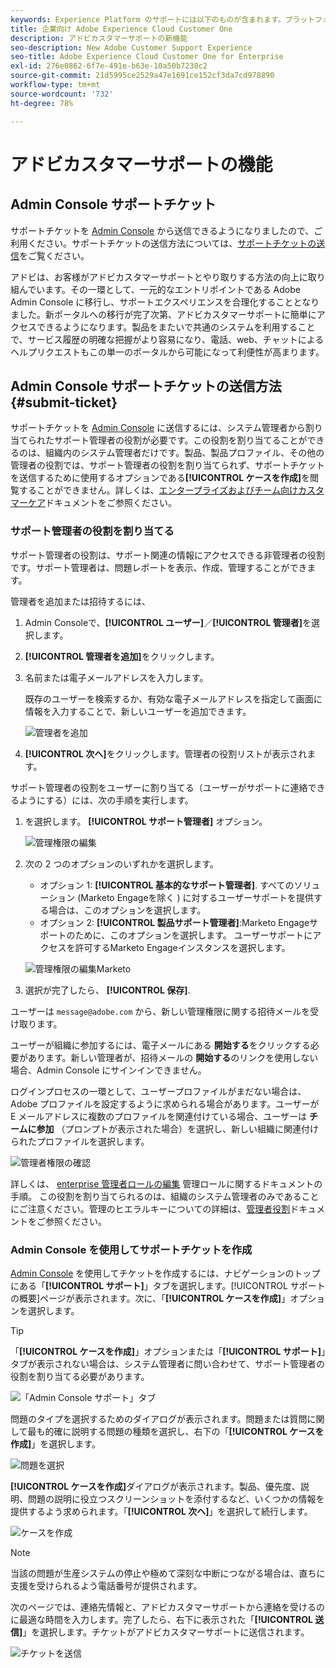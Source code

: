 ```yaml
---
keywords: Experience Platform のサポートには以下のものが含まれます。プラットフォームのサポート、インテリジェントサービスのサポート、カスタマー AI のサポート。アトリビューション AI のサポート、RTCDP のサポート、サポートチケットの送信、カスタマーサポート
title: 企業向け Adobe Experience Cloud Customer One
description: アドビカスタマーサポートの新機能
seo-description: New Adobe Customer Support Experience
seo-title: Adobe Experience Cloud Customer One for Enterprise
exl-id: 276e0862-6f7e-491e-b63e-10a50b7238c2
source-git-commit: 21d5995ce2529a47e1691ce152cf3da7cd978890
workflow-type: tm+mt
source-wordcount: '732'
ht-degree: 78%

---
```


# アドビカスタマーサポートの機能

## Admin Console サポートチケット

サポートチケットを [Admin Console](https://adminconsole.adobe.com/) から送信できるようになりましたので、ご利用ください。サポートチケットの送信方法については、[サポートチケットの送信](#submit-ticket)をご覧ください。

アドビは、お客様がアドビカスタマーサポートとやり取りする方法の向上に取り組んでいます。その一環として、一元的なエントリポイントである Adobe Admin Console に移行し、サポートエクスペリエンスを合理化することとなりました。新ポータルへの移行が完了次第、アドビカスタマーサポートに簡単にアクセスできるようになります。製品をまたいで共通のシステムを利用することで、サービス履歴の明確な把握がより容易になり、電話、web、チャットによるヘルプリクエストもこの単一のポータルから可能になって利便性が高まります。

## Admin Console サポートチケットの送信方法 {#submit-ticket}

サポートチケットを [Admin Console](https://adminconsole.adobe.com/) に送信するには、システム管理者から割り当てられたサポート管理者の役割が必要です。この役割を割り当てることができるのは、組織内のシステム管理者だけです。製品、製品プロファイル、その他の管理者の役割では、サポート管理者の役割を割り当てられず、サポートチケットを送信するために使用するオプションである&#x200B;**[!UICONTROL ケースを作成]**&#x200B;を閲覧することができません。詳しくは、[エンタープライズおよびチーム向けカスタマーケア](customer-care.md)ドキュメントをご参照ください。

### サポート管理者の役割を割り当てる

サポート管理者の役割は、サポート関連の情報にアクセスできる非管理者の役割です。サポート管理者は、問題レポートを表示、作成、管理することができます。

管理者を追加または招待するには、

1. Admin Consoleで、**[!UICONTROL ユーザー]**／**[!UICONTROL 管理者]**&#x200B;を選択します。
1. **[!UICONTROL 管理者を追加]**&#x200B;をクリックします。
1. 名前または電子メールアドレスを入力します。

   既存のユーザーを検索するか、有効な電子メールアドレスを指定して画面に情報を入力することで、新しいユーザーを追加できます。

   ![管理者を追加](assets/admin-console-add-admin.png)

1. **[!UICONTROL 次へ]**&#x200B;をクリックします。管理者の役割リストが表示されます。

サポート管理者の役割をユーザーに割り当てる（ユーザーがサポートに連絡できるようにする）には、次の手順を実行します。

1. を選択します。 **[!UICONTROL サポート管理者]** オプション。

   ![管理権限の編集](assets/edit-admin-rights.png)

1. 次の 2 つのオプションのいずれかを選択します。

   * オプション 1: **[!UICONTROL 基本的なサポート管理者]**. すべてのソリューション (Marketo Engageを除く ) に対するユーザーサポートを提供する場合は、このオプションを選択します。
   * オプション 2: **[!UICONTROL 製品サポート管理者]**:Marketo Engageサポートのために、このオプションを選択します。 ユーザーサポートにアクセスを許可するMarketo Engageインスタンスを選択します。

   ![管理権限の編集Marketo](assets/edit-admin-rights-advanced.png)

1. 選択が完了したら、 **[!UICONTROL 保存]**.

ユーザーは `message@adobe.com` から、新しい管理権限に関する招待メールを受け取ります。

ユーザーが組織に参加するには、電子メールにある **開始する**&#x200B;をクリックする必要があります。新しい管理者が、招待メールの **開始する**&#x200B;のリンクを使用しない場合、Admin Console にサインインできません。

ログインプロセスの一環として、ユーザープロファイルがまだない場合は、Adobe プロファイルを設定するように求められる場合があります。ユーザーが E メールアドレスに複数のプロファイルを関連付けている場合、ユーザーは **チームに参加** （プロンプトが表示された場合）を選択し、新しい組織に関連付けられたプロファイルを選択します。

![管理者権限の確認](assets/admin-rights-confirmation.png)

詳しくは、 [enterprise 管理者ロールの編集](admin-roles.md#add-enterprise-role) 管理ロールに関するドキュメントの手順。 この役割を割り当てられるのは、組織のシステム管理者のみであることにご注意ください。管理のヒエラルキーについての詳細は、[管理者役割](admin-roles.md)ドキュメントをご参照ください。

### Admin Console を使用してサポートチケットを作成

[Admin Console](https://adminconsole.adobe.com/) を使用してチケットを作成するには、ナビゲーションのトップにある「**[!UICONTROL サポート]**」タブを選択します。[!UICONTROL サポートの概要]ページが表示されます。次に、「**[!UICONTROL ケースを作成]**」オプションを選択します。

>[!TIP]
>
> 「**[!UICONTROL ケースを作成]**」オプションまたは「**[!UICONTROL サポート]**」タブが表示されない場合は、システム管理者に問い合わせて、サポート管理者の役割を割り当てる必要があります。

![「Admin Console サポート」タブ](./assets/Support.png)

問題のタイプを選択するためのダイアログが表示されます。問題または質問に関して最も的確に説明する問題の種類を選択し、右下の「**[!UICONTROL ケースを作成]**」を選択します。

![問題を選択](./assets/select-case-type.png)

**[!UICONTROL ケースを作成]**&#x200B;ダイアログが表示されます。製品、優先度、説明、問題の説明に役立つスクリーンショットを添付するなど、いくつかの情報を提供するよう求められます。「**[!UICONTROL 次へ]**」を選択して続行します。

![ケースを作成](./assets/create_case.png)

>[!NOTE]
>
> 当該の問題が生産システムの停止や極めて深刻な中断につながる場合は、直ちに支援を受けられるよう電話番号が提供されます。

次のページでは、連絡先情報と、アドビカスタマーサポートから連絡を受けるのに最適な時間を入力します。完了したら、右下に表示された「**[!UICONTROL 送信]**」を選択します。チケットがアドビカスタマーサポートに送信されます。

![チケットを送信](./assets/submit_case.png)

<!--

## What About the Legacy Systems?

New Tickets/Cases will no longer be able to be submitted in legacy systems as of May 11th.  The [Admin Console](https://adminconsole.adobe.com/) will be used to submit new tickets/cases.

### Existing Tickets/Cases

* Between May 11th and May 20th the legacy systems will remain available to work existing tickets/cases to completion.
* Beginning May 20th the support team will migrate remaining open cases from the legacy systems to the new support experience.  You will receive an email notification regarding how to contact support to continue to work these cases.
-->
